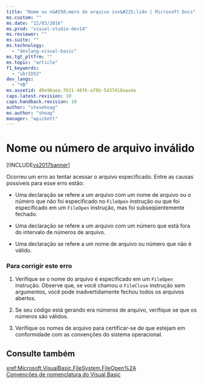 ```yaml
---
title: "Nome ou n&#250;mero de arquivo inv&#225;lido | Microsoft Docs"
ms.custom: ""
ms.date: "12/03/2016"
ms.prod: "visual-studio-dev14"
ms.reviewer: ""
ms.suite: ""
ms.technology: 
  - "devlang-visual-basic"
ms.tgt_pltfrm: ""
ms.topic: "article"
f1_keywords: 
  - "vbrID52"
dev_langs: 
  - "VB"
ms.assetid: d0e96aea-7621-48f6-a78b-5d37d18aaa4e
caps.latest.revision: 10
caps.handback.revision: 10
author: "stevehoag"
ms.author: "shoag"
manager: "wpickett"
---
```

# Nome ou n&#250;mero de arquivo inv&#225;lido
[!INCLUDE[vs2017banner](../../../csharp/includes/vs2017banner.md)]

Ocorreu um erro ao tentar acessar o arquivo especificado.  Entre as causas possíveis para esse erro estão:  
  
-   Uma declaração se refere a um arquivo com um nome de arquivo ou o número que não foi especificado no `FileOpen` instrução ou que foi especificado em um `FileOpen` instrução, mas foi subseqüentemente fechado.  
  
-   Uma declaração se refere a um arquivo com um número que está fora do intervalo de números de arquivo.  
  
-   Uma declaração se refere a um nome de arquivo ou número que não é válido.  
  
### Para corrigir este erro  
  
1.  Verifique se o nome do arquivo é especificado em um `FileOpen` instrução.  Observe que, se você chamou o `FileClose` instrução sem argumentos, você pode inadvertidamente fechou todos os arquivos abertos.  
  
2.  Se seu código está gerando era números de arquivo, verifique se que os números são válidos.  
  
3.  Verifique os nomes de arquivo para certificar\-se de que estejam em conformidade com as convenções do sistema operacional.  
  
## Consulte também  
 <xref:Microsoft.VisualBasic.FileSystem.FileOpen%2A>   
 [Convenções de nomenclatura do Visual Basic](../../../visual-basic/programming-guide/program-structure/naming-conventions.md)